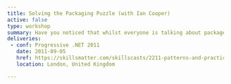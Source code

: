 ```yaml
---
title: Solving the Packaging Puzzle (with Ian Cooper)
active: false
type: workshop
summary: Have you noticed that whilst everyone is talking about package management, fewer people seem to talking about the patterns and practices of package management, what you need to do to package up your application, and how well the tools out there support that. We'll talk about the packaging principles like Common Closure and Reuse Equivalencey, afferent and efferent coupling, and what main sequence diagrams show us.
deliveries:
 - conf: Progressive .NET 2011
   date: 2011-09-05
   href: https://skillsmatter.com/skillscasts/2211-patterns-and-practices-of-package-management
   location: London, United Kingdom

---
```

